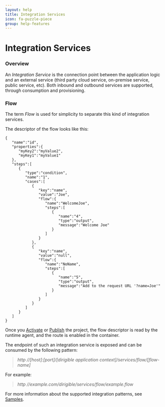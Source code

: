 ```yaml
---
layout: help
title: Integration Services
icon: fa-puzzle-piece
group: help-features
---
```


Integration Services
===

### Overview

An _Integration Service_ is the connection point between the application logic and an external service (third party cloud service, 
on-premise service, public service, etc). Both inbound and outbound services are supported, through consumption and provisioning.

### Flow

The term *Flow* is used for simplicity to separate this kind of integration services.

The descriptor of the flow looks like this:

<pre><code>{  
   "name":"id",
   "properties":{
      "myKey2":"myValue2",
      "myKey1":"myValue1"
   },
   "steps":[  
      {  
         "type":"condition",
         "name":"1",
         "cases":[  
            {  
               "key":"name",
               "value":"Joe",
               "flow":{
                  "name":"WelcomeJoe",
                  "steps":[  
                     {  
                     	"name":"4",
                        "type":"output",
                        "message":"Welcome Joe"
                     }
                  ]
               }
            },
            {  
               "key":"name",
               "value":"null",
               "flow":{  
			      "name":"NoName",
                  "steps":[  
                     {  
                     	"name":"5",
                        "type":"output",
                        "message":"Add to the request URL '?name=Joe'"
                     }
                  ]
               }
            }
         ]
      }
   ]
}
</code></pre>

Once you [Activate](activation.wiki) or [Publish](publishing.wiki) the project, the flow descriptor is read by the runtime agent, and the route is enabled in the container. 

The endpoint of such an integration service is exposed and can be consumed by the following pattern:

> *http //[host]:[port]/[dirigible application context]/services/flow/[flow-name]*

For example:

> *http //example.com/dirigible/services/flow/example.flow*

For more information about the supported integration patterns, see [Samples](../samples).

